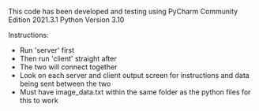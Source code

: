 This code has been developed and testing using PyCharm Community Edition 2021.3.1
Python Version 3.10


Instructions: 
- Run 'server' first 
- Then run 'client' straight after
- The two will connect together
- Look on each server and client output screen for instructions and data being sent between the two
- Must have image_data.txt within the same folder as the python files for this to work
